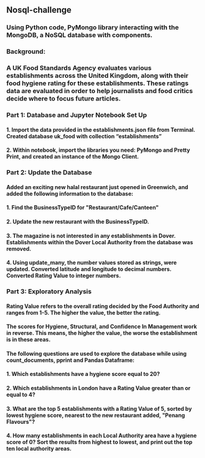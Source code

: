 ## Nosql-challenge


### Using Python code, PyMongo library interacting with the MongoDB, a NoSQL database with components.

### Background:
  ### A  UK Food Standards Agency evaluates various establishments across the United Kingdom, along with their food hygiene rating for these establishments. These ratings data are evaluated in order to help journalists and food critics decide where to focus future articles.

### Part 1: Database and Jupyter Notebook Set Up
  #### 1.	Import the data provided in the establishments.json file from Terminal. Created database uk_food with collection “establishments” 
  #### 2.	Within notebook, import the libraries you need: PyMongo and Pretty Print, and created an instance of the Mongo Client.

### Part 2: Update the Database
  #### Added an exciting new halal restaurant just opened in Greenwich, and added the following information to the database:
  #### 1.	Find the BusinessTypeID for "Restaurant/Cafe/Canteen"
  #### 2.	Update the new restaurant with the BusinessTypeID.
  #### 3.	The magazine is not interested in any establishments in Dover. Establishments within the Dover Local Authority from the database was removed. 
  #### 4.	Using update_many, the number values stored as strings, were updated. Converted latitude and longitude to decimal numbers. Converted Rating Value  to integer numbers.

### Part 3: Exploratory Analysis
   #### Rating Value refers to the overall rating decided by the Food Authority and ranges from 1-5. The higher the value, the better the rating.
   #### The scores for Hygiene, Structural, and Confidence In Management work in reverse. This means, the higher the value, the worse the establishment is in these areas.
   #### The following questions are used to explore the database while using count_documents, pprint and Pandas Dataframe:
  #### 1.	Which establishments have a hygiene score equal to 20?
   #### 2.	Which establishments in London have a Rating Value greater than or equal to 4?
  #### 3.	What are the top 5 establishments with a Rating Value of 5, sorted by lowest hygiene score, nearest to the new restaurant added, "Penang Flavours"?
  #### 4.	How many establishments in each Local Authority area have a hygiene score of 0? Sort the results from highest to lowest, and print out the top ten local authority areas.
